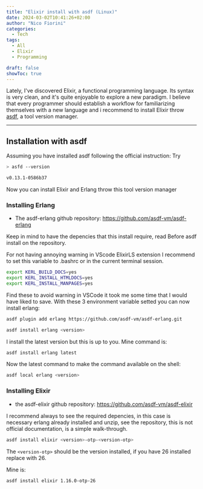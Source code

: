 ```yaml
---
title: "Elixir install with asdf (Linux)"
date: 2024-03-02T10:41:26+02:00
author: "Nico Fiorini"
categories: 
  - Tech 
tags: 
  - All
  - Elixir 
  - Programming 

draft: false
showToc: true
---
```


Lately, I've discovered Elixir, a functional programming language. Its syntax is very clean, and it's quite enjoyable to explore a new paradigm. I believe that every programmer should establish a workflow for familiarizing themselves with a new language and i recommend to install Elixir throw [asdf](https://asdf-vm.com/), a tool version manager.

---

## Installation with asdf

Assuming you have installed asdf following the official instruction:
Try

``` bash
> asfd --version

v0.13.1-0586b37
```

Now you can install Elixir and Erlang throw this tool version manager

### Installing Erlang

- The asdf-erlang github repository: https://github.com/asdf-vm/asdf-erlang

Keep in mind to have the depencies that this install require, read Before asdf install on the repository.

For not having annoying warning in VScode ElixirLS extension I recommend to set this variable to .bashrc or in the current terminal session.

``` bash
export KERL_BUILD_DOCS=yes
export KERL_INSTALL_HTMLDOCS=yes
export KERL_INSTALL_MANPAGES=yes
```

Find these to avoid warning in VSCode it took me some time that I would have liked to save.
With these 3 environment variable setted you can now install erlang:

``` bash
asdf plugin add erlang https://github.com/asdf-vm/asdf-erlang.git
```

``` bash
asdf install erlang <version>
```


I install the latest version but this is up to you.
Mine command is:

```bash
asdf install erlang latest
```

Now the latest command to make the command available on the shell: 

```bash
asdf local erlang <version>
```

### Installing Elixir

- the asdf-elixir github repository: https://github.com/asdf-vm/asdf-elixir

I recommend always to see the required depencies, in this case is necessary erlang already installed and unzip, see the repository, this is not official documentation, is a simple walk-through.

```bash
asdf install elixir <version>-otp-<version-otp>
```

The `<version-otp>` should be the version installed, if you have 26 installed replace with 26.

Mine is:

```bash
asdf install elixir 1.16.0-otp-26
```
